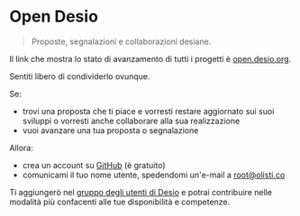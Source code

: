 # Open Desio

> Proposte, segnalazioni e collaborazioni desiane.

Il link che mostra lo stato di avanzamento di tutti i progetti è [open.desio.org](http://open.desio.org).

Sentiti libero di condividerlo ovunque.

Se:

- trovi una proposta che ti piace e vorresti restare aggiornato sui suoi sviluppi o vorresti anche collaborare alla sua realizzazione
- vuoi avanzare una tua proposta o segnalazione

Allora:

- crea un account su [GitHub](https://github.com) (è gratuito)
- comunicami il tuo nome utente, spedendomi un'e-mail a [root@olisti.co](mailto:root@olisti.co)

Ti aggiungerò nel [gruppo degli utenti di Desio](https://github.com/orgs/open-comune/teams/desio) e potrai contribuire nelle modalità più confacenti alle tue disponibilità e competenze.
